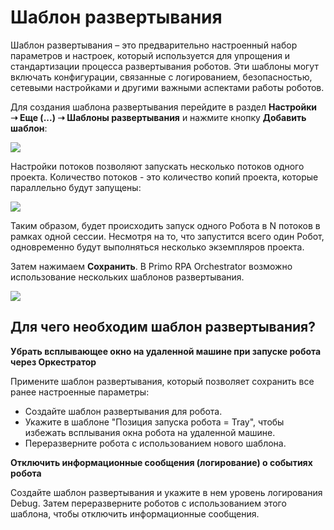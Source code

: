 # Шаблон развертывания

Шаблон развертывания – это предварительно настроенный набор параметров и настроек, который используется для упрощения и стандартизации процесса развертывания роботов. Эти шаблоны могут включать конфигурации, связанные с логированием, безопасностью, сетевыми настройками и другими важными аспектами работы роботов.

Для создания шаблона развертывания перейдите в раздел **Настройки ➝ Еще (...)  ➝ Шаблоны развертывания** и нажмите кнопку **Добавить шаблон**:

![](../.gitbook/assets1/template.png)

Настройки потоков позволяют запускать несколько потоков одного проекта. Количество потоков - это количество копий проекта, которые параллельно будут запущены:

![](../.gitbook/assets1/template02.png)

Таким образом, будет происходить запуск одного Робота в N потоков в рамках одной сессии. Несмотря на то, что запустится всего один Робот, одновременно будут выполняться несколько экземпляров проекта.

Затем нажимаем **Сохранить**. В Primo RPA Orchestrator возможно использование нескольких шаблонов развертывания.

![](../.gitbook/assets1/template2.png)

## Для чего необходим шаблон развертывания?

**Убрать всплывающее окно на удаленной машине при запуске робота через Оркестратор** 

Примените шаблон развертывания, который позволяет сохранить все ранее настроенные параметры:
* Создайте шаблон развертывания для робота.
* Укажите в шаблоне "Позиция запуска робота = Tray", чтобы избежать всплывания окна робота на удаленной машине.
* Переразверните робота с использованием нового шаблона.

**Отключить информационные сообщения (логирование) о событиях робота**

Создайте шаблон развертывания и укажите в нем уровень логирования Debug. Затем переразверните роботов с использованием этого шаблона, чтобы отключить информационные сообщения.

